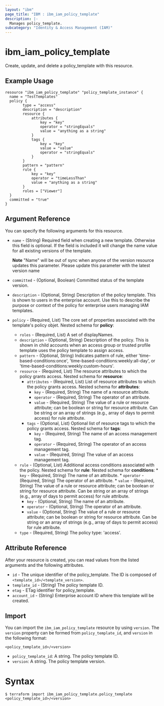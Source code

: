 ```yaml
---
layout: "ibm"
page_title: "IBM : ibm_iam_policy_template"
description: |-
  Manages policy_template.
subcategory: "Identity & Access Management (IAM)"
---
```


# ibm_iam_policy_template

Create, update, and delete a policy_template with this resource.

## Example Usage

```hcl
resource "ibm_iam_policy_template" "policy_template_instance" {
  name = "TestTemplates"
  policy {
		type = "access"
		description = "description"
		resource {
			attributes {
				key = "key"
				operator = "stringEquals"
				value = "anything as a string"
			}
			tags {
				key = "key"
				value = "value"
				operator = "stringEquals"
			}
		}
		pattern = "pattern"
		rule {
			key = "key"
			operator = "timeLessThan"
			value = "anything as a string"
		}
		roles = ["Viewer"]
  }
  committed = "true"
}
```

## Argument Reference

You can specify the following arguments for this resource.

* `name` - (String) Required field when creating a new template. Otherwise this field is optional. If the field is included it will change the name value for all existing versions of the template.

	**Note** "Name" will be out of sync when anyone of the version resource updates this parameter. Please update this parameter with the latest version name
* `committed` - (Optional, Boolean) Committed status of the template version.
* `description` - (Optional, String) Description of the policy template. This is shown to users in the enterprise account. Use this to describe the purpose or context of the policy for enterprise users managing IAM templates.
* `policy` - (Required, List) The core set of properties associated with the template's policy objet.
Nested schema for **policy**:
	* `roles` - (Required, List) A set of displayNames.
	* `description` - (Optional, String) Description of the policy. This is shown in child accounts when an access group or trusted profile template uses the policy template to assign access.
	* `pattern` - (Optional, String) Indicates pattern of rule, either 'time-based-conditions:once', 'time-based-conditions:weekly:all-day', or 'time-based-conditions:weekly:custom-hours'.
	* `resource` - (Required, List) The resource attributes to which the policy grants access.
	Nested schema for **resource**:
		* `attributes` - (Required, List) List of resource attributes to which the policy grants access.
		Nested schema for **attributes**:
			* `key` - (Required, String) The name of a resource attribute.
			* `operator` - (Required, String) The operator of an attribute.
			* `value` - (Required, String) The value of a rule or resource attribute; can be boolean or string for resource attribute. Can be string or an array of strings (e.g., array of days to permit access) for rule attribute.
		* `tags` - (Optional, List) Optional list of resource tags to which the policy grants access.
		Nested schema for **tags**:
			* `key` - (Required, String) The name of an access management tag.
			* `operator` - (Required, String) The operator of an access management tag.
			* `value` - (Required, String) The value of an access management tag.
	* `rule` - (Optional, List) Additional access conditions associated with the policy.
	Nested schema for **rule**:
		Nested schema for **conditions**:
			* `key` - (Required, String) The name of an attribute.
			* `operator` - (Required, String) The operator of an attribute.
			* `value` - (Required, String) The value of a rule or resource attribute; can be boolean or string for resource attribute. Can be string or an array of strings (e.g., array of days to permit access) for rule attribute.
		* `key` - (Optional, String) The name of an attribute.
		* `operator` - (Optional, String) The operator of an attribute.
		* `value` - (Optional, String) The value of a rule or resource attribute; can be boolean or string for resource attribute. Can be string or an array of strings (e.g., array of days to permit access) for rule attribute.
	* `type` - (Required, String) The policy type: 'access'.

## Attribute Reference

After your resource is created, you can read values from the listed arguments and the following attributes.

* `id` - The unique identifier of the policy_template. The ID is composed of `<template_id>/<template_version>`.
* `template_id` - (String) The policy template ID.
* `etag` - ETag identifier for policy_template.
* `account_id` - (String) Enterprise account ID where this template will be created.

## Import

You can import the `ibm_iam_policy_template` resource by using `version`.
The `version` property can be formed from `policy_template_id`, and `version` in the following format:

```
<policy_template_id>/<version>
```
* `policy_template_id`: A string. The policy template ID.
* `version`: A string. The policy template version.

# Syntax
```
$ terraform import ibm_iam_policy_template.policy_template <policy_template_id>/<version>
```

